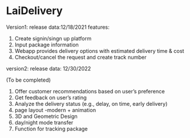# LaiDelivery

Version1: 
release data:12/18/2021
features:
1. Create signin/singn up platform 
2. Input package information
3. Webapp provides delivery options with estimated delivery time & cost
4. Checkout/cancel the request and create track number



version2:
release data: 12/30/2022

(To be completed)
1. Offer customer recommendations based on user’s preference 
2. Get feedback on user’s rating
3. Analyze the delivery status (e.g., delay, on time, early delivery)
4. page layout -modern + animation 
5. 3D and Geometric Design
6. day/night mode transfer
7. Function for tracking package

